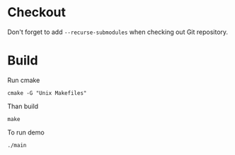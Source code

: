# Checkout

Don't forget to add `--recurse-submodules` when checking out Git repository.

# Build

Run cmake

`cmake -G "Unix Makefiles"`

Than build

`make`

To run demo

`./main`

